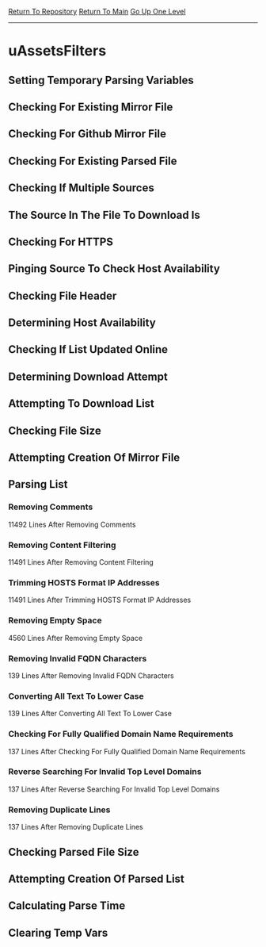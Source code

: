 [Return To Repository](https://github.com/deathbybandaid/piholeparser/)
[Return To Main](https://github.com/deathbybandaid/piholeparser/blob/master/RecentRunLogs/Mainlog.md)
[Go Up One Level](https://github.com/deathbybandaid/piholeparser/blob/master/RecentRunLogs/TopLevelScripts/30-Processing-External-Blacklists.md)
____________________________________
# uAssetsFilters
## Setting Temporary Parsing Variables
## Checking For Existing Mirror File
## Checking For Github Mirror File
## Checking For Existing Parsed File
## Checking If Multiple Sources
## The Source In The File To Download Is
## Checking For HTTPS
## Pinging Source To Check Host Availability
## Checking File Header
## Determining Host Availability
## Checking If List Updated Online
## Determining Download Attempt
## Attempting To Download List
## Checking File Size
## Attempting Creation Of Mirror File
## Parsing List
### Removing Comments
11492 Lines After Removing Comments
### Removing Content Filtering
11491 Lines After Removing Content Filtering
### Trimming HOSTS Format IP Addresses
11491 Lines After Trimming HOSTS Format IP Addresses
### Removing Empty Space
4560 Lines After Removing Empty Space
### Removing Invalid FQDN Characters
139 Lines After Removing Invalid FQDN Characters
### Converting All Text To Lower Case
139 Lines After Converting All Text To Lower Case
### Checking For Fully Qualified Domain Name Requirements
137 Lines After Checking For Fully Qualified Domain Name Requirements
### Reverse Searching For Invalid Top Level Domains
137 Lines After Reverse Searching For Invalid Top Level Domains
### Removing Duplicate Lines
137 Lines After Removing Duplicate Lines
## Checking Parsed File Size
## Attempting Creation Of Parsed List
## Calculating Parse Time
## Clearing Temp Vars
